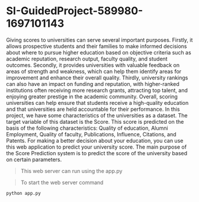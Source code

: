 # SI-GuidedProject-589980-1697101143
Giving scores to universities can serve several important purposes. Firstly, it allows prospective students and their families to make informed decisions about where to pursue higher education based on objective criteria such as academic reputation, research output, faculty quality, and student outcomes. Secondly, it provides universities with valuable feedback on areas of strength and weakness, which can help them identify areas for improvement and enhance their overall quality. Thirdly, university rankings can also have an impact on funding and reputation, with higher-ranked institutions often receiving more research grants, attracting top talent, and enjoying greater prestige in the academic community. Overall, scoring universities can help ensure that students receive a high-quality education and that universities are held accountable for their performance.
In this project, we have some characteristics of the universities as a dataset. The target variable of this dataset is the Score. This score is predicted on the basis of the following characteristics: Quality of education, Alumni Employment, Quality of faculty, Publications, Influence, Citations, and Patents. For making a better decision about your education, you can use this web application to predict your university score. The main purpose of the Score Prediction system is to predict the score of the university based on certain parameters.

>This web server can run using the app.py

>To start the web server command


```
python app.py
```
